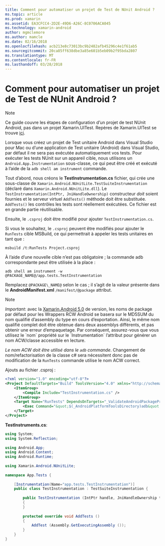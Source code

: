 ```yaml
---
title: Comment pour automatiser un projet de Test de NUnit Android ?
ms.topic: article
ms.prod: xamarin
ms.assetid: EA3CFCC4-2D2E-49D6-A26C-8C0706ACA045
ms.technology: xamarin-android
author: mgmclemore
ms.author: mamcle
ms.date: 02/16/2018
ms.openlocfilehash: acb213e8c73013bc9b2482afb45296c4e1f61ab5
ms.sourcegitcommit: 20ca85ff638dbe3a85e601b5eb09b2f95bda2807
ms.translationtype: MT
ms.contentlocale: fr-FR
ms.lasthandoff: 03/28/2018
---
```

# <a name="how-do-i-automate-an-android-nunit-test-project"></a>Comment pour automatiser un projet de Test de NUnit Android ?

> [!NOTE]
> Ce guide couvre les étapes de configuration d’un projet de test NUnit Android, pas dans un projet Xamarin.UITest. Repères de Xamarin.UITest se trouve [ici](https://docs.microsoft.com/appcenter/test-cloud/preparing-for-upload/uitest).

Lorsque vous créez un projet de Test unitaire Android dans Visual Studio pour Mac ou d’une application de Test unitaire (Android) dans Visual Studio, par défaut il ne sera pas exécutée automatiquement vos tests.
Pour exécuter les tests NUnit sur un appareil cible, nous utilisons un `Android.App.Instrumentation` sous-classe, ce qui peut être créé et exécuté à l’aide de la `adb shell am instrument` commande.

Tout d’abord, nous créons le **TestInstrumentation.cs** fichier, qui crée une sous-classe de `Xamarin.Android.NUnitLite.TestSuiteInstrumentation` (déclaré dans `Xamarin.Android.NUnitLite.dll`). Le `TestInstrumentation(IntPtr, JniHandleOwnership)` constructeur _doit_ soient fournies et le serveur virtuel `AddTests()` méthode doit être substituée.
`AddTests()` les contrôles les tests sont réellement exécutées. Ce fichier est en grande partie réutilisable.

Ensuite, le `.csproj` doit être modifié pour ajouter `TestInstrumentation.cs`.

Si vous le souhaitez, le `.csproj` peuvent être modifiés pour ajouter le `RunTests` cible MSBuild, ce qui permettrait à appeler les tests unitaires en tant que :

```shell
msbuild /t:RunTests Project.csproj
```

À l’aide d’une nouvelle cible n’est pas obligatoire ; la commande adb correspondante peut être utilisée à la place :

```shell
adb shell am instrument -w @PACKAGE_NAME@/app.tests.TestInstrumentation
```

Remplacez `@PACKAGE\_NAME@` selon le cas ; il s’agit de la valeur présente dans le **AndroidManifest.xml** `/manifest/@package` attribut.


> [!NOTE]
> *Important*: avec la [Xamarin.Android 5.0](https://developer.xamarin.com/releases/android/xamarin.android_5/xamarin.android_5.1/#Android_Callable_Wrapper_Naming) de version, les noms de package par défaut pour les Wrappers RCW Android se basera sur le MD5SUM du nom qualifié d’assembly du type en cours d’exportation. Ainsi, le même nom qualifié complet doit être obtenue dans deux assemblys différents, et pas obtenir une erreur d’empaquetage. Par conséquent, assurez-vous que vous utilisez le \`nom\` propriété sur le \`Instrumentation\` l’attribut pour générer un nom ACW/classe accessible en lecture.

_Le nom ACW doit être utilisé dans le `adb` commande_. Changement de nom/refactorisation de la classe c# sera nécessitent donc pas de modification de la `RunTests` commande utilise le nom ACW correct.

Ajouts au fichier .csproj :

```xml
<?xml version="1.0" encoding="utf-8"?>
<Project DefaultTargets="Build" ToolsVersion="4.0" xmlns="http://schemas.microsoft.com/developer/msbuild/2003">
    <ItemGroup>
        <Compile Include="TestInstrumentation.cs" />
    </ItemGroup>
    <Target Name="RunTests" DependsOnTargets="_ValidateAndroidPackageProperties">
        <Exec Command="&quot;$(_AndroidPlatformToolsDirectory)adb&quot; $(AdbTarget) $(AdbOptions) shell am instrument -w $(_AndroidPackage)/app.tests.TestInstrumentation" />
    </Target>
</Project>
```

**TestInstruments.cs**:

```cs 
using System;
using System.Reflection;
 
using Android.App;
using Android.Content;
using Android.Runtime;
 
using Xamarin.Android.NUnitLite;
 
namespace App.Tests {
 
    [Instrumentation(Name="app.tests.TestInstrumentation")]
    public class TestInstrumentation : TestSuiteInstrumentation {
 
        public TestInstrumentation (IntPtr handle, JniHandleOwnership transfer) : base (handle, transfer)
        {
        }
 
        protected override void AddTests ()
        {
            AddTest (Assembly.GetExecutingAssembly ());
        }
    }
}
```

